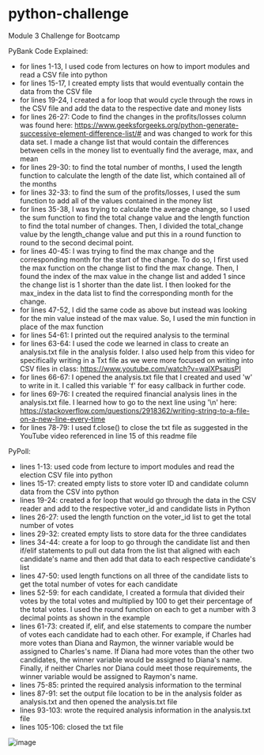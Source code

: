 # python-challenge
Module 3 Challenge for Bootcamp

PyBank Code Explained:
* for lines 1-13, I used code from lectures on how to import modules and read a CSV file into python
* for lines 15-17, I created empty lists that would eventually contain the data from the CSV file
* for lines 19-24, I created a for loop that would cycle through the rows in the CSV file and add the data to the respective date and money lists
* for lines 26-27: Code to find the changes in the profits/losses column was found here: https://www.geeksforgeeks.org/python-generate-successive-element-difference-list/# and was changed to work for this data set. I made a change list that would contain the differences between cells in the money list to eventually find the average, max, and mean
* for lines 29-30: to find the total number of months, I used the length function to calculate the length of the date list, which contained all of the months
* for lines 32-33: to find the sum of the profits/losses, I used the sum function to add all of the values contained in the money list
* for lines 35-38, I was trying to calculate the average change, so I used the sum function to find the total change value and the length function to find the total number of changes. Then, I divided the total_change value by the length_change value and put this in a round function to round to the second decimal point.
* for lines 40-45: I was trying to find the max change and the corresponding month for the start of the change. To do so, I first used the max function on the change list to find the max change. Then, I found the index of the max value in the change list and added 1 since the change list is 1 shorter than the date list. I then looked for the max_index in the data list to find the corresponding month for the change.
* for lines 47-52, I did the same code as above but instead was looking for the min value instead of the max value. So, I used the min function in place of the max function
* for lines 54-61: I printed out the required analysis to the terminal
* for lines 63-64: I used the code we learned in class to create an analysis.txt file in the analysis folder. I also used help from this video for specifically writing in a Txt file as we were more focused on writing into CSV files in class: https://www.youtube.com/watch?v=walXPsausPI
* for lines 66-67: I opened the analysis.txt file that I created and used 'w' to write in it. I called this variable 'f' for easy callback in further code.
* for lines 69-76: I created the required financial analysis lines in the analysis.txt file. I learned how to go to the next line using '\n' here: https://stackoverflow.com/questions/2918362/writing-string-to-a-file-on-a-new-line-every-time
* for lines 78-79: I used f.close() to close the txt file as suggested in the YouTube video referenced in line 15 of this readme file

PyPoll:
* lines 1-13: used code from lecture to import modules and read the election CSV file into python
* lines 15-17: created empty lists to store voter ID and candidate column data from the CSV into python
* lines 19-24: created a for loop that would go through the data in the CSV reader and add to the respective voter_id and candidate lists in Python
* lines 26-27: used the length function on the voter_id list to get the total number of votes
* lines 29-32: created empty lists to store data for the three candidates
* lines 34-44: create a for loop to go through the candidate list and then if/elif statements to pull out data from the list that aligned with each candidate's name and then add that data to each respective candidate's list
* lines 47-50: used length functions on all three of the candidate lists to get the total number of votes for each candidate
* lines 52-59: for each candidate, I created a formula that divided their votes by the total votes and multiplied by 100 to get their percentage of the total votes. I used the round function on each to get a number with 3 decimal points as shown in the example
* lines 61-73: created if, elif, and else statements to compare the number of votes each candidate had to each other. For example, if Charles had more votes than Diana and Raymon, the winner variable would be assigned to Charles's name. If Diana had more votes than the other two candidates, the winner variable would be assigned to Diana's name. Finally, if neither Charles nor Diana could meet those requirements, the winner variable would be assigned to Raymon's name.
* lines 75-85: printed the required analysis information to the terminal
* lines 87-91: set the output file location to be in the analysis folder as analysis.txt and then opened the analysis.txt file
* lines 93-103: wrote the required analysis information in the analysis.txt file
* lines 105-106: closed the txt file

![image](https://github.com/lvit001/python-challenge/assets/140283164/c1a6b04f-633b-4beb-9ec0-57656bb2c72d)


